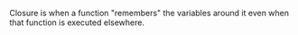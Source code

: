 Closure is when a function "remembers" the variables around it 
even when that function is executed elsewhere.